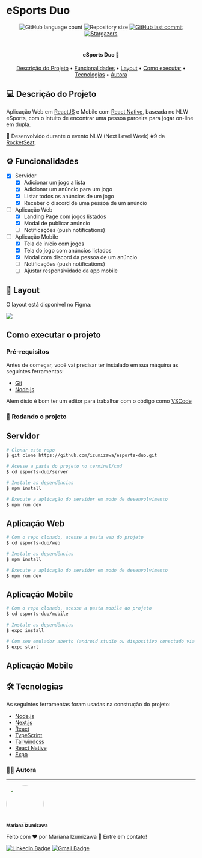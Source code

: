 # eSports Duo

<p align="center">
  <img alt="GitHub language count" src="https://img.shields.io/github/languages/count/izumizawa/esports-duo?color=%2304D361">
  <img alt="Repository size" src="https://img.shields.io/github/repo-size/izumizawa/esports-duo">
  <a href="https://github.com/izumizawa/esports-duo/commits/master">
  <img alt="GitHub last commit" src="https://img.shields.io/github/last-commit/izumizawa/esports-duo">
  </a>
  <a href="https://github.com/izumizawa/esports-duo/stargazers">
  <img alt="Stargazers" src="https://img.shields.io/github/stars/izumizawa/esports-duo?style=social">
  </a>

#

<h4 align="center"> 
 eSports Duo 🚀
</h4>
<p align="center">
 <a href="#-descrição-do-projeto">Descrição do Projeto</a> •
 <a href="#-funcionalidades">Funcionalidades</a> •
 <a href="#-layout">Layout</a> • 
 <a href="#-como-executar-o-projeto">Como executar</a> • 
 <a href="#-tecnologias">Tecnologias</a> •  
 <a href="#-autora">Autora</a>
</p>

## 💻 Descrição do Projeto

Aplicação Web em [ReactJS](https://pt-br.reactjs.org/) e Mobile com [React Native](https://reactnative.dev/), baseada no NLW eSports, com o intuito de encontrar uma pessoa parceira para jogar on-line em dupla.

🚀 Desenvolvido durante o evento NLW (Next Level Week) #9 da [RocketSeat](https://rocketseat.com.br/).

## ⚙️ Funcionalidades

- [x] Servidor
  - [x] Adicionar um jogo a lista
  - [x] Adicionar um anúncio para um jogo
  - [x] Listar todos os anúncios de um jogo
  - [x] Receber o discord de uma pessoa de um anúncio
- [ ] Aplicação Web
  - [x] Landing Page com jogos listados
  - [x] Modal de publicar anúncio
  - [ ] Notificações (push notifications)
- [ ] Aplicação Mobile
  - [x] Tela de início com jogos
  - [x] Tela do jogo com anúncios listados
  - [x] Modal com discord da pessoa de um anúncio
  - [ ] Notificações (push notifications)
  - [ ] Ajustar responsividade da app mobile
  
## 🎨 Layout

O layout está disponível no Figma:

<a href="https://www.figma.com/community/file/1150897317533332617">
  <img src="https://img.shields.io/badge/Acessar%20Layout%20-Figma-%2304D361">
</a>

## Como executar o projeto

### Pré-requisitos

Antes de começar, você vai precisar ter instalado em sua máquina as seguintes ferramentas:

- [Git](https://git-scm.com)
- [Node.js](https://nodejs.org/en/)

Além disto é bom ter um editor para trabalhar com o código como [VSCode](https://code.visualstudio.com/)

### 🚀 Rodando o projeto

## Servidor

```bash
# Clonar este repo
$ git clone https://github.com/izumizawa/esports-duo.git

# Acesse a pasta do projeto no terminal/cmd
$ cd esports-duo/server

# Instale as dependências
$ npm install

# Execute a aplicação do servidor em modo de desenvolvimento
$ npm run dev
```

## Aplicação Web

```bash
# Com o repo clonado, acesse a pasta web do projeto
$ cd esports-duo/web

# Instale as dependências
$ npm install

# Execute a aplicação do servidor em modo de desenvolvimento
$ npm run dev
```

## Aplicação Mobile

```bash
# Com o repo clonado, acesse a pasta mobile do projeto
$ cd esports-duo/mobile

# Instale as dependências
$ expo install

# Com seu emulador aberto (android studio ou dispositivo conectado via expo), execute a aplicação do servidor em modo de desenvolvimento
$ expo start
```

## Aplicação Mobile

## 🛠 Tecnologias

As seguintes ferramentas foram usadas na construção do projeto:

- [Node.js](https://nodejs.org/en/)
- [Next.js](https://nextjs.org/)
- [React](https://pt-br.reactjs.org/)
- [TypeScript](https://tailwindcss.com/)
- [Tailwindcss](https://pt-br.reactjs.org/)
- [React Native](https://reactnative.dev/)
- [Expo](https://expo.dev/)

### 👩‍💻 Autora

---

 <img style="border-radius: 50%;" src="https://avatars.githubusercontent.com/u/42664943?s=460&u=28a509dc2b6f8a8a567808ae564222e3a30f3702&v" width="100px;" alt=""/>
 <br />
 <sub><b>Mariana Izumizawa</b></sub>

Feito com ❤️ por Mariana Izumizawa 👋 Entre em contato!

[![Linkedin Badge](https://img.shields.io/badge/-MarianaIzumizawa-blue?style=flat-square&logo=Linkedin&logoColor=white&link=https://www.linkedin.com/in/mariana-izumizawa/)](https://www.linkedin.com/in/mariana-izumizawa/)
[![Gmail Badge](https://img.shields.io/badge/-izumizawa4@gmail.com-c14438?style=flat-square&logo=Gmail&logoColor=white&link=mailto:izumizawa4@gmail.com)](mailto:izumizawa4@gmail.com)
